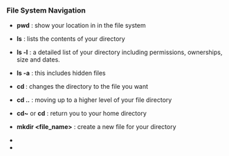 ### File System Navigation

- **pwd** : show your location in in the file system

- **ls** : lists the contents of your directory

- **ls -l** : a detailed list of your directory including permissions, ownerships, size and dates.

- **ls -a** : this includes hidden files

- **cd <file>** : changes the directory to the file you want

- **cd ..** : moving up to a higher level of your file directory

- **cd~** or **cd** : return you to your home directory

- **mkdir <file_name>** : create a new file for your directory
- 

- 


